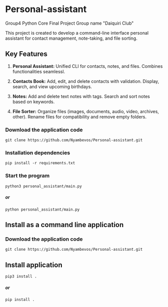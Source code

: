 # Personal-assistant
Group4 Python Core Final Project
Group name "Daiquiri Club"

This project is created to develop a command-line interface personal assistant for contact management, note-taking, and file sorting.

## Key Features

1. **Personal Assistant:**
Unified CLI for contacts, notes, and files.
Combines functionalities seamlessl.

2. **Contacts Book:**
Add, edit, and delete contacts with validation.
Display, search, and view upcoming birthdays.

3. **Notes:**
Add and delete text notes with tags.
Search and sort notes based on keywords.

4. **File Sorter:**
Organize files (images, documents, audio, video, archives, other).
Rename files for compatibility and remove empty folders.

### Download the application code

```git clone https://github.com/Nyambevos/Personal-assistant.git```

### Installation dependencies

```pip install -r requirements.txt```

### Start the program

```python3 personal_assistant/main.py```
##### or
```python personal_assistant/main.py```


## Install as a command line application

### Download the application code

```git clone https://github.com/Nyambevos/Personal-assistant.git```

## Install application

```pip3 install .```
##### or
```pip install .```


